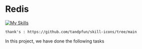 # Redis
[![My Skills](https://skillicons.dev/icons?i=redis)](https://redis.io)

```
thank's : https://github.com/tandpfun/skill-icons/tree/main
```

In this project, we have done the following tasks
